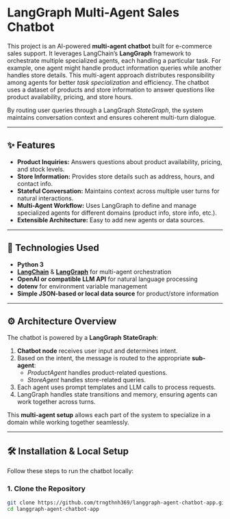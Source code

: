 # LangGraph Multi-Agent Sales Chatbot

This project is an AI-powered **multi-agent chatbot** built for e-commerce sales support. It leverages LangChain’s **LangGraph** framework to orchestrate multiple specialized agents, each handling a particular task. For example, one agent might handle product information queries while another handles store details. This multi-agent approach distributes responsibility among agents for better *task specialization* and efficiency. The chatbot uses a dataset of products and store information to answer questions like product availability, pricing, and store hours.

By routing user queries through a LangGraph *StateGraph*, the system maintains conversation context and ensures coherent multi-turn dialogue.

---

## ✨ Features

- **Product Inquiries:** Answers questions about product availability, pricing, and stock levels.
- **Store Information:** Provides store details such as address, hours, and contact info.
- **Stateful Conversation:** Maintains context across multiple user turns for natural interactions.
- **Multi-Agent Workflow:** Uses LangGraph to define and manage specialized agents for different domains (product info, store info, etc.).
- **Extensible Architecture:** Easy to add new agents or data sources.

---

## 🧰 Technologies Used

- **Python 3**
- **[LangChain](https://www.langchain.com/)** & **[LangGraph](https://docs.langchain.com/langgraph/)** for multi-agent orchestration
- **OpenAI or compatible LLM API** for natural language processing
- **dotenv** for environment variable management
- **Simple JSON-based or local data source** for product/store information

---

## ⚙️ Architecture Overview

The chatbot is powered by a **LangGraph StateGraph**:

1. **Chatbot node** receives user input and determines intent.
2. Based on the intent, the message is routed to the appropriate **sub-agent**:
   - *ProductAgent* handles product-related questions.
   - *StoreAgent* handles store-related queries.
3. Each agent uses prompt templates and LLM calls to process requests.
4. LangGraph handles state transitions and memory, ensuring agents can work together across turns.

This **multi-agent setup** allows each part of the system to specialize in a domain while working together seamlessly.

---

## 🛠️ Installation & Local Setup

Follow these steps to run the chatbot locally:

### 1. Clone the Repository

```bash
git clone https://github.com/trngthnh369/langgraph-agent-chatbot-app.git
cd langgraph-agent-chatbot-app
